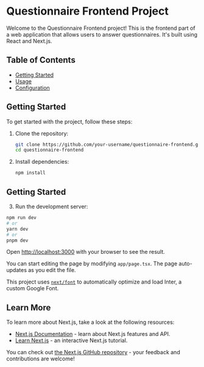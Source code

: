 # Questionnaire Frontend Project

Welcome to the Questionnaire Frontend project! This is the frontend part of a web application that allows users to answer questionnaires. It's built using React and Next.js.

## Table of Contents
- [Getting Started](#getting-started)
- [Usage](#usage)
- [Configuration](#configuration)

## Getting Started

To get started with the project, follow these steps:

1. Clone the repository:
   ```bash
   git clone https://github.com/your-username/questionnaire-frontend.git
   cd questionnaire-frontend
   
2. Install dependencies:
   ```bash
   npm install

## Getting Started

3. Run the development server:

```bash
npm run dev
# or
yarn dev
# or
pnpm dev
```

Open [http://localhost:3000](http://localhost:3000) with your browser to see the result.

You can start editing the page by modifying `app/page.tsx`. The page auto-updates as you edit the file.

This project uses [`next/font`](https://nextjs.org/docs/basic-features/font-optimization) to automatically optimize and load Inter, a custom Google Font.

## Learn More

To learn more about Next.js, take a look at the following resources:

- [Next.js Documentation](https://nextjs.org/docs) - learn about Next.js features and API.
- [Learn Next.js](https://nextjs.org/learn) - an interactive Next.js tutorial.

You can check out [the Next.js GitHub repository](https://github.com/vercel/next.js/) - your feedback and contributions are welcome!


